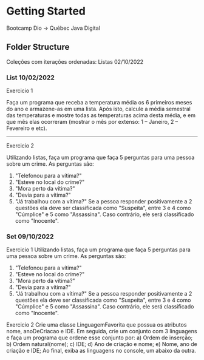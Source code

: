 # Getting Started

Bootcamp Dio -> Québec Java Digital

## Folder Structure

Coleções com iterações ordenadas: 
    Listas 02/10/2022

### List 10/02/2022

Exercicio 1

Faça um programa que receba a temperatura média os 6 primeiros meses do ano e armazene-as em uma lista.
Após isto, calcule a média semestral das temperaturas e mostre todas as temperaturas acima desta média,
e em que mês elas ocorreram (mostrar o mês por extenso: 1 – Janeiro, 2 – Fevereiro e etc).

-------------------------------------------------------------------------------------------------------
Exercicio 2

Utilizando listas, faça um programa que faça 5 perguntas para uma pessoa sobre um crime. As perguntas são:
1. "Telefonou para a vítima?"
2. "Esteve no local do crime?"
3. "Mora perto da vítima?"
4. "Devia para a vítima?"
5. "Já trabalhou com a vítima?"
Se a pessoa responder positivamente a 2 questões ela deve ser classificada como "Suspeita", entre 3 e 4 como
"Cúmplice" e 5 como "Assassina". Caso contrário, ele será classificado como "Inocente".

### Set 09/10/2022

Exercicio 1
Utilizando listas, faça um programa que faça 5 perguntas para uma pessoa sobre um crime. As perguntas são:
1. "Telefonou para a vítima?"
2. "Esteve no local do crime?"
3. "Mora perto da vítima?"
4. "Devia para a vítima?"
5. "Já trabalhou com a vítima?"
Se a pessoa responder positivamente a 2 questões ela deve ser classificada como "Suspeita", entre 3 e 4 como
"Cúmplice" e 5 como "Assassina". Caso contrário, ele será classificado como "Inocente".

Exercicio 2
Crie uma classe LinguagemFavorita que possua os atributos nome, anoDeCriacao e IDE.
Em seguida, crie um conjunto com 3 linguagens e faça um programa que ordene esse conjunto por:
a) Ordem de inserção;
b) Ordem natural(nome);
c) IDE;
d) Ano de criação e nome;
e) Nome, ano de criação e IDE;
Ao final, exiba as linguagens no console, um abaixo da outra.
